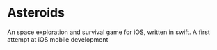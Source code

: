 # Asteroids
An space exploration and survival game for iOS, written in swift. A first attempt at iOS mobile development 

